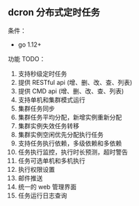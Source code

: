 dcron 分布式定时任务
---
条件：
- go 1.12+


功能 TODO：
1. 支持秒级定时任务
2. 提供 RESTful api (增、删、改、查、列表)
3. 提供 CMD api (增、删、改、查、列表)
4. 支持单机和集群模式运行
5. 集群任务同步
6. 集群任务平均分配，新增实例重新分配
7. 集群实例失效任务转移
8. 集群实例空闲优先分配执行任务
9. 支持任务执行依赖，多级依赖和多依赖
10. 任务执行监控，执行时长预测，超时警告
11. 任务可选单机和多机执行
12. 执行权限设置
13. 邮件推送
14. 统一的 web 管理界面
15. 任务运行日志查询

